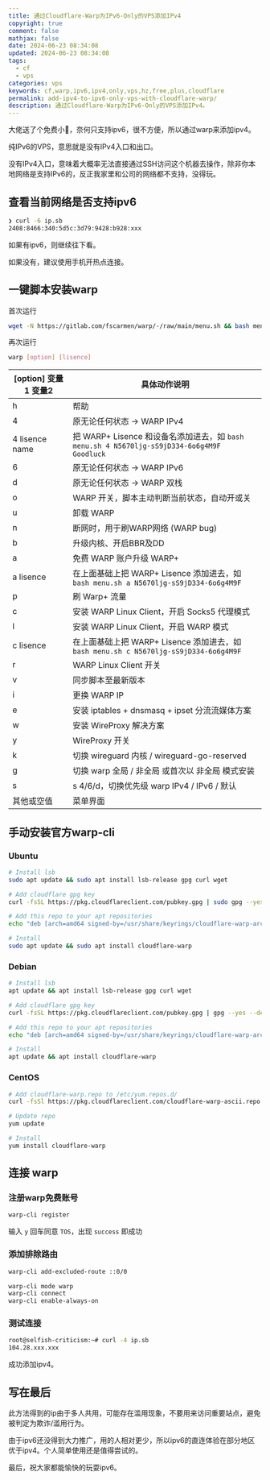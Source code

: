 ```yaml
---
title: 通过Cloudflare-Warp为IPv6-Only的VPS添加IPv4
copyright: true
comment: false
mathjax: false
date: 2024-06-23 08:34:08
updated: 2024-06-23 08:34:08
tags:
  - cf
  - vps
categories: vps
keywords: cf,warp,ipv6,ipv4,only,vps,hz,free,plus,cloudflare
permalink: add-ipv4-to-ipv6-only-vps-with-cloudflare-warp/
description: 通过Cloudflare-Warp为IPv6-Only的VPS添加IPv4。
---
```

大佬送了个免费小🐔，奈何只支持ipv6，很不方便，所以通过warp来添加ipv4。

纯IPv6的VPS，意思就是没有IPv4入口和出口。

没有IPv4入口，意味着大概率无法直接通过SSH访问这个机器去操作，除非你本地网络是支持IPv6的，反正我家里和公司的网络都不支持，没得玩。

<!--more-->
## 查看当前网络是否支持ipv6

```bash
❯ curl -6 ip.sb
2408:8466:340:5d5c:3d79:9428:b928:xxx
```

如果有ipv6，则继续往下看。

如果没有，建议使用手机开热点连接。

## 一键脚本安装warp

首次运行

```bash
wget -N https://gitlab.com/fscarmen/warp/-/raw/main/menu.sh && bash menu.sh [option] [lisence/url/token]
```

再次运行

```bash
warp [option] [lisence]
```

  | [option] 变量1 变量2 | 具体动作说明 |
  | ----------------- | --------------- |
  | h | 帮助 |
  | 4 | 原无论任何状态 -> WARP IPv4 |
  | 4 lisence name | 把 WARP+ Lisence 和设备名添加进去，如 ```bash menu.sh 4 N5670ljg-sS9jD334-6o6g4M9F Goodluck``` |
  | 6 | 原无论任何状态 -> WARP IPv6 |
  | d | 原无论任何状态 -> WARP 双栈 |
  | o | WARP 开关，脚本主动判断当前状态，自动开或关 |
  | u | 卸载 WARP |
  | n | 断网时，用于刷WARP网络 (WARP bug) |
  | b | 升级内核、开启BBR及DD |
  | a | 免费 WARP 账户升级 WARP+ |
  | a lisence | 在上面基础上把 WARP+ Lisence 添加进去，如 ```bash menu.sh a N5670ljg-sS9jD334-6o6g4M9F``` |
  | p | 刷 Warp+ 流量 |
  | c | 安装 WARP Linux Client，开启 Socks5 代理模式 |
  | l | 安装 WARP Linux Client，开启 WARP 模式 |
  | c lisence | 在上面基础上把 WARP+ Lisence 添加进去，如 ```bash menu.sh c N5670ljg-sS9jD334-6o6g4M9F``` |
  | r | WARP Linux Client 开关 |
  | v | 同步脚本至最新版本 |
  | i | 更换 WARP IP |
  | e | 安装 iptables + dnsmasq + ipset 分流流媒体方案 |
  | w | 安装 WireProxy 解决方案 |
  | y | WireProxy 开关 |
  | k | 切换 wireguard 内核 / wireguard-go-reserved |
  | g | 切换 warp 全局 / 非全局 或首次以 非全局 模式安装 |
  | s | s 4/6/d，切换优先级 warp IPv4 / IPv6 / 默认  |
  | 其他或空值| 菜单界面 |

## 手动安装官方warp-cli

### Ubuntu

```bash
# Install lsb
sudo apt update && sudo apt install lsb-release gpg curl wget

# Add cloudflare gpg key
curl -fsSL https://pkg.cloudflareclient.com/pubkey.gpg | sudo gpg --yes --dearmor --output /usr/share/keyrings/cloudflare-warp-archive-keyring.gpg

# Add this repo to your apt repositories
echo "deb [arch=amd64 signed-by=/usr/share/keyrings/cloudflare-warp-archive-keyring.gpg] https://pkg.cloudflareclient.com/ $(lsb_release -cs) main" | sudo tee /etc/apt/sources.list.d/cloudflare-client.list

# Install
sudo apt update && sudo apt install cloudflare-warp
```

### Debian

```bash
# Install lsb
apt update && apt install lsb-release gpg curl wget

# Add cloudflare gpg key
curl -fsSL https://pkg.cloudflareclient.com/pubkey.gpg | gpg --yes --dearmor --output /usr/share/keyrings/cloudflare-warp-archive-keyring.gpg

# Add this repo to your apt repositories
echo "deb [arch=amd64 signed-by=/usr/share/keyrings/cloudflare-warp-archive-keyring.gpg] https://pkg.cloudflareclient.com/ $(lsb_release -cs) main" | tee /etc/apt/sources.list.d/cloudflare-client.list

# Install
apt update && apt install cloudflare-warp
```

### CentOS

```bash
# Add cloudflare-warp.repo to /etc/yum.repos.d/
curl -fsSl https://pkg.cloudflareclient.com/cloudflare-warp-ascii.repo | tee /etc/yum.repos.d/cloudflare-warp.repo

# Update repo
yum update

# Install
yum install cloudflare-warp
```

## 连接 warp

### 注册warp免费账号

```bash
warp-cli register
```

输入 `y` 回车同意 `TOS`，出现 `success` 即成功

### 添加排除路由

```bash
warp-cli add-excluded-route ::0/0
```

```bash
warp-cli mode warp
warp-cli connect
warp-cli enable-always-on
```

### 测试连接

```bash
root@selfish-criticism:~# curl -4 ip.sb
104.28.xxx.xxx
```

成功添加ipv4。

## 写在最后

此方法得到的ip由于多人共用，可能存在滥用现象，不要用来访问重要站点，避免被判定为欺诈/滥用行为。

由于ipv6还没得到大力推广，用的人相对更少，所以ipv6的直连体验在部分地区优于ipv4。个人简单使用还是值得尝试的。

最后，祝大家都能愉快的玩耍ipv6。
